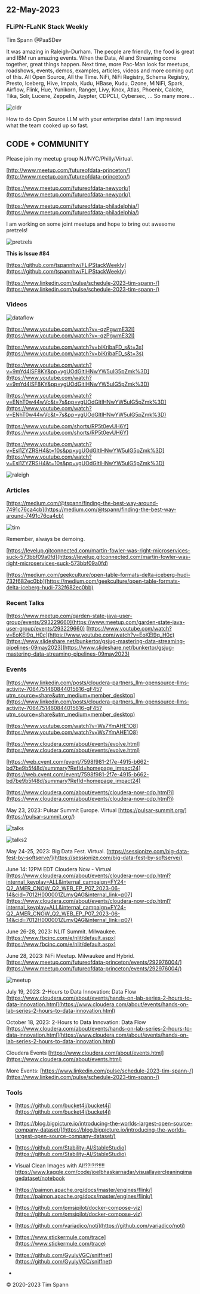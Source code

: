 ## 22-May-2023

### FLiPN-FLaNK Stack Weekly

Tim Spann @PaaSDev

It was amazing in Raleigh-Durham.   The people are friendly, the food is great and IBM run amazing events.   When the Data, AI and Streaming come together, great things happen.   Next time, more Pac-Man look for meetups, roadshows, events, demos, examples, articles, videos and more coming out of this.   All Open Source, All the Time.   NiFi, NiFi Registry, Schema Registry, Presto, Iceberg, Hive, Impala, Kudu, HBase, Kudu, Ozone, MiNiFi, Spark, Airflow, Flink, Hue, Yunikorn, Ranger, Livy, Knox, Atlas, Phoenix, Calcite, Tika, Solr, Lucene, Zeppelin, Juypter, CDPCLI, Cybersec,  ...   So many more...

![cldr](https://github.com/tspannhw/FLiPStackWeekly/blob/main/images/ontargetfordata.jpeg?raw=true)

How to do Open Source LLM with your enterprise data!   I am impressed what the team cooked up so fast.


## CODE + COMMUNITY


Please join my meetup group NJ/NYC/Philly/Virtual. 

[http://www.meetup.com/futureofdata-princeton/](http://www.meetup.com/futureofdata-princeton/)

[https://www.meetup.com/futureofdata-newyork/](https://www.meetup.com/futureofdata-newyork/)

[https://www.meetup.com/futureofdata-philadelphia/](https://www.meetup.com/futureofdata-philadelphia/)


I am working on some joint meetups and hope to bring out awesome pretzels!

![pretzels](https://github.com/tspannhw/FLiPStackWeekly/blob/main/images/pretzels.jpeg?raw=true)


**This is Issue #84**


[https://github.com/tspannhw/FLiPStackWeekly](https://github.com/tspannhw/FLiPStackWeekly)

[https://www.linkedin.com/pulse/schedule-2023-tim-spann-/](https://www.linkedin.com/pulse/schedule-2023-tim-spann-/)



### Videos

![dataflow](https://github.com/tspannhw/FLiPStackWeekly/blob/main/images/dataflow.jpg?raw=true)

[https://www.youtube.com/watch?v=-qzPgwmE32I](https://www.youtube.com/watch?v=-qzPgwmE32I)

[https://www.youtube.com/watch?v=biKribaFD_s&t=3s](https://www.youtube.com/watch?v=biKribaFD_s&t=3s)

[https://www.youtube.com/watch?v=9mYd4ISF8KY&pp=ygUOdGltIHNwYW5uIG5pZmk%3D](https://www.youtube.com/watch?v=9mYd4ISF8KY&pp=ygUOdGltIHNwYW5uIG5pZmk%3D)

[https://www.youtube.com/watch?v=ENhT0w44wVc&t=7s&pp=ygUOdGltIHNwYW5uIG5pZmk%3D](https://www.youtube.com/watch?v=ENhT0w44wVc&t=7s&pp=ygUOdGltIHNwYW5uIG5pZmk%3D)

[https://www.youtube.com/shorts/RP5t0evUH6Y](https://www.youtube.com/shorts/RP5t0evUH6Y)

[https://www.youtube.com/watch?v=Esl1ZYZRSH4&t=10s&pp=ygUOdGltIHNwYW5uIG5pZmk%3D](https://www.youtube.com/watch?v=Esl1ZYZRSH4&t=10s&pp=ygUOdGltIHNwYW5uIG5pZmk%3D)


![raleigh](https://github.com/tspannhw/FLiPStackWeekly/blob/main/images/clouderaraleigh.jpeg?raw=true)


### Articles


[https://medium.com/@tspann/finding-the-best-way-around-7491c76ca4cb](https://medium.com/@tspann/finding-the-best-way-around-7491c76ca4cb)

![tim](https://github.com/tspannhw/FLiPStackWeekly/blob/main/images/timalwaysbedemoing.jpeg?raw=true)

Remember, always be demoing.

[https://levelup.gitconnected.com/martin-fowler-was-right-microservices-suck-573bbf09a0fd](https://levelup.gitconnected.com/martin-fowler-was-right-microservices-suck-573bbf09a0fd)

[https://medium.com/geekculture/open-table-formats-delta-iceberg-hudi-732f682ec0bb](https://medium.com/geekculture/open-table-formats-delta-iceberg-hudi-732f682ec0bb)



### Recent Talks

[https://www.meetup.com/garden-state-java-user-group/events/293229660](https://www.meetup.com/garden-state-java-user-group/events/293229660)
[https://www.youtube.com/watch?v=EoKEl9q_H0c](https://www.youtube.com/watch?v=EoKEl9q_H0c)
[https://www.slideshare.net/bunkertor/gsjug-mastering-data-streaming-pipelines-09may2023](https://www.slideshare.net/bunkertor/gsjug-mastering-data-streaming-pipelines-09may2023)


### Events

[https://www.linkedin.com/posts/cloudera-partners_llm-opensource-llms-activity-7064751460844015616-gF45?utm_source=share&utm_medium=member_desktop](https://www.linkedin.com/posts/cloudera-partners_llm-opensource-llms-activity-7064751460844015616-gF45?utm_source=share&utm_medium=member_desktop)

[https://www.youtube.com/watch?v=Ws7YmAHE1O8](https://www.youtube.com/watch?v=Ws7YmAHE1O8)

[https://www.cloudera.com/about/events/evolve.html](https://www.cloudera.com/about/events/evolve.html)

[https://web.cvent.com/event/7598f981-2f7e-4915-b662-bd7be9b5f48d/summary?RefId=homepage_impact24](https://web.cvent.com/event/7598f981-2f7e-4915-b662-bd7be9b5f48d/summary?RefId=homepage_impact24)

[https://www.cloudera.com/about/events/cloudera-now-cdp.html?i](https://www.cloudera.com/about/events/cloudera-now-cdp.html?i)


May 23, 2023:  Pulsar Summit Europe. Virtual
[https://pulsar-summit.org/](https://pulsar-summit.org/)

![talks](https://raw.githubusercontent.com/tspannhw/FLiPStackWeekly/main/images/nififasttim.png)

![talks2](https://raw.githubusercontent.com/tspannhw/FLiPStackWeekly/main/images/Timothy%20Spann%20_%20David%20Kjerrumgaard%20_%20Julien%20Jakubowski.png)

May 24-25, 2023:  Big Data Fest. Virtual.
[https://sessionize.com/big-data-fest-by-softserve/](https://sessionize.com/big-data-fest-by-softserve/)

June 14:  12PM EDT
Cloudera Now - Virtual
[https://www.cloudera.com/about/events/cloudera-now-cdp.html?internal_keyplay=ALL&internal_campaign=FY24-Q2_AMER_CNOW_Q2_WEB_EP_P07_2023-06-14&cid=7012H000001ZLmyQAG&internal_link=p07](https://www.cloudera.com/about/events/cloudera-now-cdp.html?internal_keyplay=ALL&internal_campaign=FY24-Q2_AMER_CNOW_Q2_WEB_EP_P07_2023-06-14&cid=7012H000001ZLmyQAG&internal_link=p07)

June 26-28, 2023:  NLIT Summit.  Milwaukee.  
[https://www.fbcinc.com/e/nlit/default.aspx](https://www.fbcinc.com/e/nlit/default.aspx)

June 28, 2023:  NiFi Meetup.   Milwaukee and Hybrid.
[https://www.meetup.com/futureofdata-princeton/events/292976004/](https://www.meetup.com/futureofdata-princeton/events/292976004/)

![meetup](https://raw.githubusercontent.com/tspannhw/FLiPStackWeekly/main/images/junemeetup.jpg)

July 19, 2023:   2-Hours to Data Innovation:   Data Flow
[https://www.cloudera.com/about/events/hands-on-lab-series-2-hours-to-data-innovation.html](https://www.cloudera.com/about/events/hands-on-lab-series-2-hours-to-data-innovation.html)

October 18, 2023:  2-Hours to Data Innovation:   Data Flow
[https://www.cloudera.com/about/events/hands-on-lab-series-2-hours-to-data-innovation.html](https://www.cloudera.com/about/events/hands-on-lab-series-2-hours-to-data-innovation.html)

Cloudera Events
[https://www.cloudera.com/about/events.html](https://www.cloudera.com/about/events.html)

More Events:
[https://www.linkedin.com/pulse/schedule-2023-tim-spann-/](https://www.linkedin.com/pulse/schedule-2023-tim-spann-/)



### Tools

* [https://github.com/bucket4j/bucket4j](https://github.com/bucket4j/bucket4j)

* [https://blog.bigpicture.io/introducing-the-worlds-largest-open-source-company-dataset/](https://blog.bigpicture.io/introducing-the-worlds-largest-open-source-company-dataset/)

* [https://github.com/Stability-AI/StableStudio](https://github.com/Stability-AI/StableStudio)

* Visual Clean Images with AI!??!?!?!!!! https://www.kaggle.com/code/joelbhaskarnadar/visuallayercleaningimagedataset/notebook

* [https://paimon.apache.org/docs/master/engines/flink/](https://paimon.apache.org/docs/master/engines/flink/)

* [https://github.com/pmsipilot/docker-compose-viz](https://github.com/pmsipilot/docker-compose-viz)

* [https://github.com/variadico/noti](https://github.com/variadico/noti)

* [https://www.stickermule.com/trace](https://www.stickermule.com/trace)

* [https://github.com/GyulyVGC/sniffnet](https://github.com/GyulyVGC/sniffnet)
* 

&copy; 2020-2023 Tim Spann
